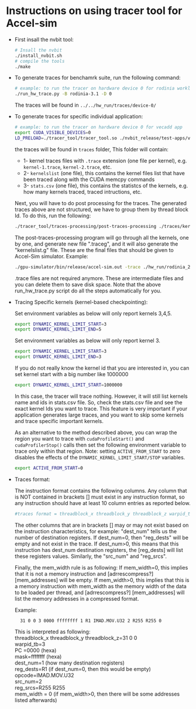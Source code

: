 # Instructions on using tracer tool for Accel-sim 

* First insall the nvbit tool:
    ```bash
    # Insall the nvbit
    ./install_nvbit.sh
    # compile the tools
    ./make
    ```
* To generate traces for benchamrk suite, run the following command:
    ```bash
    # example: to run the tracer on hardware device 0 for rodinia workloads
    ./run_hw_trace.py -B rodinia-3.1 -D 0
    ```
    The traces will be found in `../../hw_run/traces/device-0/`

* To generate traces for specific individual application:
    ```bash
    # example: to run the tracer on hardware device 0 for vecadd app
    export CUDA_VISIBLE_DEVICES=0
    LD_PRELOAD=./tracer_tool/tracer_tool.so ./nvbit_release/test-apps/vectoradd/vectoradd
    ```
    the traces will be found in `traces` folder, This folder will contain:
    * 1- kernel traces files with `.trace` extension (one file per kernel), e.g. `kernel-1.trace`, `kernel-2.trace`, etc.
    * 2- `kernelslist` (one file), this contains the kernel files list that have been traced along with the CUDA memcpy commands
    * 3- `stats.csv` (one file), this contains the statistcs of the kernels, e.g. how many kernels traced, traced intructions, etc.

    Next, you will have to do post processing for the traces. The generated traces above are not structured, we have to group them by thread block Id. To do this, run the following:

    ```bash
    ./tracer_tool/traces-processing/post-traces-processing ./traces/kernelslist
    ```

    The post-traces-processing program will go through all the kernels, one by one, and generate new file ".traceg", and it will also generate the "kernelslist.g" file. These are the final files that should be given to Accel-Sim simulator. Example:

    ```bash
    ./gpu-simulator/bin/release/accel-sim.out -trace ./hw_run/rodinia_2.0-ft/9.1/backprop-rodinia-2.0-ft/4096___data_result_4096_txt/traces/kernelslist.g -config ./gpu-simulator/gpgpu-sim/configs/tested-cfgs/SM7_QV100/gpgpusim.config -config ./gpu-simulator/configs/tested-cfgs/SM7_QV100/trace.config
    ```

    .trace files are not required anymore. These are intermediate files and you can delete them to save disk space. 
    Note that the above run_hw_trace.py script do all the steps automatically for you.

* Tracing Specific kernels (kernel-based checkpointing):

    Set environment variables as below will only report kernels 3,4,5.
    ```bash
    export DYNAMIC_KERNEL_LIMIT_START=3
    export DYNAMIC_KERNEL_LIMIT_END=5
    ```

    Set environment variables as below will only report kernel 3.
    ```bash
    export DYNAMIC_KERNEL_LIMIT_START=3
    export DYNAMIC_KERNEL_LIMIT_END=3
    ```

    If you do not really know the kernel id that you are interested in, you can set kernel start with a big number like 1000000 
    ```bash
    export DYNAMIC_KERNEL_LIMIT_START=1000000
    ```
    In this case, the tracer will trace nothing. However, it will still list kernels name and ids in stats.csv file. So, check the stats.csv file and see the exact kernel Ids you want to trace. This feature is very important if your application generates large traces, and you want to skip some kernels and trace specific important kernels. 

    As an alternative to the method described above, you can wrap the region you want to trace with `cudaProfileStart()` and `cudaProfilerStop()` calls then set the following environment variable to trace only within that region. Note: setting `ACTIVE_FROM_START` to zero disables the effects of the `DYNAMIC_KERNEL_LIMIT_START/STOP` variables.
    ```bash
    export ACTIVE_FROM_START=0
    ```

* Traces format:

    The instruction format contains the following columns. Any column that is NOT contained in brackets [] must exist in any instruction format, so any instruction should have at least 10 column entries as reported below. 
    
    ```bash
    #traces format = threadblock_x threadblock_y threadblock_z warpid_tb PC mask dest_num [reg_dests] opcode src_num [reg_srcs] mem_width [adrrescompress?] [mem_addresses]
    ```
    
    The other columns that are in brackets [] may or may not exist based on the instruction characteristics, for example:
    "dest_num" tells us the number of destination registers.
    If dest_num=0, then "reg_dests" will be empty and not exist in the trace.
    If dest_num>0, this means that this instruction has dest_num destination registers, the [reg_dests] will list these registers values. 
	Similarly, the "src_num" and "reg_srcs".

    Finally, the mem_width rule is as following:
    If mem_width=0, this implies that it is not a memory instruction and [adrrescompress?] [mem_addresses] will be empty.
    If mem_width>0, this implies that this is a memory instruction with mem_width as the memory width of the data to be loaded per thread, and [adrrescompress?] [mem_addresses] will list the memory addresses in a compressed format.

    Example: 


		31 0 0 3 0000 ffffffff 1 R1 IMAD.MOV.U32 2 R255 R255 0


    This is interpreted as following: <br />
    threadblock_x threadblock_y threadblock_z=31 0 0 <br />
    warpid_tb=3 <br />
    PC =0000 (hexa) <br />
    mask=ffffffff (hexa) <br />
    dest_num=1 (how many destination registers) <br />
    reg_dests=R1 (if dest_num=0, then this would be empty) <br />
    opcode=IMAD.MOV.U32  <br />
    src_num=2  <br />
    reg_srcs=R255 R255  <br />
    mem_width = 0 (if mem_width>0, then there will be some addresses listed afterwards) <br />


